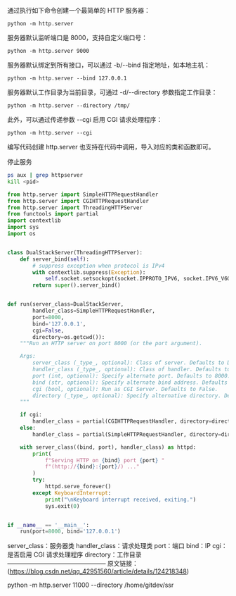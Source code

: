 通过执行如下命令创建一个最简单的 HTTP 服务器：

```
python -m http.server
```

服务器默认监听端口是 8000，支持自定义端口号：

```
python -m http.server 9000
```

服务器默认绑定到所有接口，可以通过 -b/--bind 指定地址，如本地主机：

```
python -m http.server --bind 127.0.0.1
```

服务器默认工作目录为当前目录，可通过 -d/--directory 参数指定工作目录：

```
python -m http.server --directory /tmp/
```

此外，可以通过传递参数 --cgi 启用 CGI 请求处理程序：

```
python -m http.server --cgi
```
编写代码创建
http.server 也支持在代码中调用，导入对应的类和函数即可。

停止服务
```bash
ps aux | grep httpserver 
kill <pid>
```

```python
from http.server import SimpleHTTPRequestHandler
from http.server import CGIHTTPRequestHandler
from http.server import ThreadingHTTPServer
from functools import partial
import contextlib
import sys
import os


class DualStackServer(ThreadingHTTPServer):
    def server_bind(self):
        # suppress exception when protocol is IPv4
        with contextlib.suppress(Exception):
            self.socket.setsockopt(socket.IPPROTO_IPV6, socket.IPV6_V6ONLY, 0)
        return super().server_bind()


def run(server_class=DualStackServer,
        handler_class=SimpleHTTPRequestHandler,
        port=8000,
        bind='127.0.0.1',
        cgi=False,
        directory=os.getcwd()):
    """Run an HTTP server on port 8000 (or the port argument).

    Args:
        server_class (_type_, optional): Class of server. Defaults to DualStackServer.
        handler_class (_type_, optional): Class of handler. Defaults to SimpleHTTPRequestHandler.
        port (int, optional): Specify alternate port. Defaults to 8000.
        bind (str, optional): Specify alternate bind address. Defaults to '127.0.0.1'.
        cgi (bool, optional): Run as CGI Server. Defaults to False.
        directory (_type_, optional): Specify alternative directory. Defaults to os.getcwd().
    """

    if cgi:
        handler_class = partial(CGIHTTPRequestHandler, directory=directory)
    else:
        handler_class = partial(SimpleHTTPRequestHandler, directory=directory)

    with server_class((bind, port), handler_class) as httpd:
        print(
            f"Serving HTTP on {bind} port {port} "
            f"(http://{bind}:{port}/) ..."
        )
        try:
            httpd.serve_forever()
        except KeyboardInterrupt:
            print("\nKeyboard interrupt received, exiting.")
            sys.exit(0)


if __name__ == '__main__':
    run(port=8000, bind='127.0.0.1')
```
server_class：服务器类
handler_class：请求处理类
port：端口
bind：IP
cgi：是否启用 CGI 请求处理程序
directory：工作目录
————————————————
原文链接：(https://blog.csdn.net/qq_42951560/article/details/124218348)


python -m http.server 11000 --directory /home/gitdev/ssr
